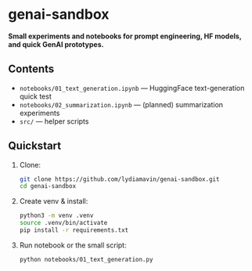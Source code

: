 # genai-sandbox

**Small experiments and notebooks for prompt engineering, HF models, and quick GenAI prototypes.**

## Contents
- `notebooks/01_text_generation.ipynb` — HuggingFace text-generation quick test
- `notebooks/02_summarization.ipynb` — (planned) summarization experiments
- `src/` — helper scripts

## Quickstart
1. Clone:
   ```bash
   git clone https://github.com/lydiamavin/genai-sandbox.git
   cd genai-sandbox

2. Create venv & install:
    ```bash
    python3 -m venv .venv
    source .venv/bin/activate
    pip install -r requirements.txt

4. Run notebook or the small script:
    ```bash
    python notebooks/01_text_generation.py
